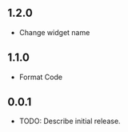 ## 1.2.0

* Change widget name


## 1.1.0

* Format Code

## 0.0.1

* TODO: Describe initial release.
